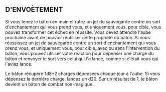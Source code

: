## D'ENVOÈTEMENT


Si vous tenez le bâton en main et ratez un jet de sauvegarde
contre un sort d'enchantement qui vous prend vous, et
uniquement vous, pour cible, vous pouvez transformer cet
échec en réussite. Vous devez attendre l'aube prochaine
avant de pouvoir réutiliser cette propriété du bâton. Si vous
réussissez un jet de sauvegarde contre un sort d'enchantement
qui vous prend vous, et uniquement vous, pour cible, avec
ou sans l'intervention du bâton, vous pouvez utiliser votre
réaction pour dépenser une charge du bâton et renvoyer le sort
vers celui qui l'a lancé, comme si c'était vous qui l'aviez lancé.

Le bâton récupère 1d8+2 charges dépensées chaque jour
à l'aube. Si vous dépensez la dernière charge, lancez un d20.
Sur un résultat de 1, le bâton devient un bâton de combat
non-magique.
